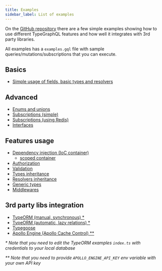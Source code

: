 ```yaml
---
title: Examples
sidebar_label: List of examples
---
```


On the [GitHub repository](https://github.com/19majkel94/type-graphql) there are a few simple examples showing how to use different TypeGraphQL features and how well it integrates with 3rd party libraries.

All examples has a `examples.gql` file with sample queries/mutations/subscriptions that you can execute.

## Basics

- [Simple usage of fields, basic types and resolvers](https://github.com/19majkel94/type-graphql/tree/master/examples/simple-usage)

## Advanced

- [Enums and unions](https://github.com/19majkel94/type-graphql/tree/master/examples/enums-and-unions)
- [Subscriptions (simple)](https://github.com/19majkel94/type-graphql/tree/master/examples/simple-subscriptions)
- [Subscriptions (using Redis)](https://github.com/19majkel94/type-graphql/tree/master/examples/redis-subscriptions)
- [Interfaces](https://github.com/19majkel94/type-graphql/tree/master/examples/interfaces-inheritance)

## Features usage

- [Dependency injection (IoC container)](https://github.com/19majkel94/type-graphql/tree/master/examples/using-container)
  - [scoped container](https://github.com/19majkel94/type-graphql/tree/master/examples/using-scoped-container)
- [Authorization](https://github.com/19majkel94/type-graphql/tree/master/examples/authorization)
- [Validation](https://github.com/19majkel94/type-graphql/tree/master/examples/automatic-validation)
- [Types inheritance](https://github.com/19majkel94/type-graphql/tree/master/examples/interfaces-inheritance)
- [Resolvers inheritance](https://github.com/19majkel94/type-graphql/tree/master/examples/resolvers-inheritance)
- [Generic types](https://github.com/19majkel94/type-graphql/tree/master/examples/generic-types)
- [Middlewares](https://github.com/19majkel94/type-graphql/tree/master/examples/middlewares)

## 3rd party libs integration

- [TypeORM (manual, synchronous) \*](https://github.com/19majkel94/type-graphql/tree/master/examples/typeorm-basic-usage)
- [TypeORM (automatic, lazy relations) \*](https://github.com/19majkel94/type-graphql/tree/master/examples/typeorm-lazy-relations)
- [Typegoose](https://github.com/19majkel94/type-graphql/tree/master/examples/typegoose)
- [Apollo Engine (Apollo Cache Control) \*\*](https://github.com/19majkel94/type-graphql/tree/master/examples/apollo-engine)

_\* Note that you need to edit the TypeORM examples `index.ts` with credentials to your local database_

_\*\* Note that you need to provide `APOLLO_ENGINE_API_KEY` env variable with your own API key_
